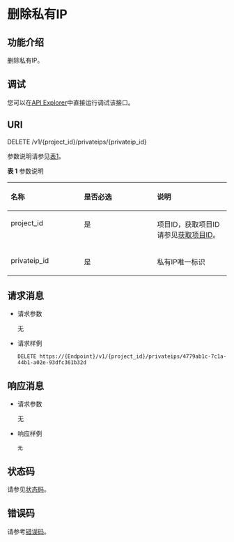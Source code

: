 # 删除私有IP<a name="vpc_privateip_0004"></a>

## 功能介绍<a name="section1933992"></a>

删除私有IP。

## 调试<a name="section1062181918110"></a>

您可以在[API Explorer](https://apiexplorer.developer.huaweicloud.com/apiexplorer/doc?product=VPC&version=v2&api=DeletePrivateip)中直接运行调试该接口。

## URI<a name="section17405935"></a>

DELETE /v1/\{project\_id\}/privateips/\{privateip\_id\}

参数说明请参见[表1](#table24633528)。

**表 1**  参数说明

<a name="table24633528"></a>
<table><thead align="left"><tr id="row5608311"><th class="cellrowborder" valign="top" width="33.33333333333333%" id="mcps1.2.4.1.1"><p id="p51620080"><a name="p51620080"></a><a name="p51620080"></a>名称</p>
</th>
<th class="cellrowborder" valign="top" width="33.33333333333333%" id="mcps1.2.4.1.2"><p id="p20476957"><a name="p20476957"></a><a name="p20476957"></a>是否必选</p>
</th>
<th class="cellrowborder" valign="top" width="33.33333333333333%" id="mcps1.2.4.1.3"><p id="p48020839"><a name="p48020839"></a><a name="p48020839"></a>说明</p>
</th>
</tr>
</thead>
<tbody><tr id="row64482741"><td class="cellrowborder" valign="top" width="33.33333333333333%" headers="mcps1.2.4.1.1 "><p id="p55719536"><a name="p55719536"></a><a name="p55719536"></a>project_id</p>
</td>
<td class="cellrowborder" valign="top" width="33.33333333333333%" headers="mcps1.2.4.1.2 "><p id="p16988543"><a name="p16988543"></a><a name="p16988543"></a>是</p>
</td>
<td class="cellrowborder" valign="top" width="33.33333333333333%" headers="mcps1.2.4.1.3 "><p id="p10487112"><a name="p10487112"></a><a name="p10487112"></a>项目ID，获取项目ID请参见<a href="获取项目ID.md">获取项目ID</a>。</p>
</td>
</tr>
<tr id="row36617123"><td class="cellrowborder" valign="top" width="33.33333333333333%" headers="mcps1.2.4.1.1 "><p id="p13196948"><a name="p13196948"></a><a name="p13196948"></a>privateip_id</p>
</td>
<td class="cellrowborder" valign="top" width="33.33333333333333%" headers="mcps1.2.4.1.2 "><p id="p62319862"><a name="p62319862"></a><a name="p62319862"></a>是</p>
</td>
<td class="cellrowborder" valign="top" width="33.33333333333333%" headers="mcps1.2.4.1.3 "><p id="p14744048"><a name="p14744048"></a><a name="p14744048"></a>私有IP唯一标识</p>
</td>
</tr>
</tbody>
</table>

## 请求消息<a name="section22435692"></a>

-   请求参数

    无

-   请求样例

    ```
    DELETE https://{Endpoint}/v1/{project_id}/privateips/4779ab1c-7c1a-44b1-a02e-93dfc361b32d
    ```


## 响应消息<a name="section594640"></a>

-   请求参数

    无

-   响应样例

    ```
    无
    ```


## 状态码<a name="section31981619"></a>

请参见[状态码](状态码.md)。

## 错误码<a name="section85821649202813"></a>

请参考[错误码](错误码.md)。

